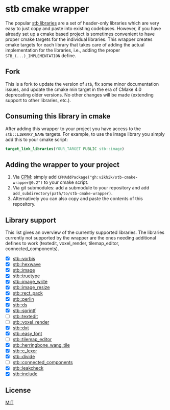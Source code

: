 # stb cmake wrapper

The popular [stb libraries](https://github.com/nothings/stb) are a set of header-only libraries which are very easy to just copy and paste into existing codebases.
However, if you have already set up a cmake based project is sometimes convenient to have proper cmake targets for the individual libraries.
This wrapper creates cmake targets for each library that takes care of adding the actual implementation for the libraries, i.e., adding the proper `STB_(...)_IMPLEMENTATION` define.

## Fork

This is a fork to update the version of `stb`, fix some minor documentation issues, and update the cmake min target in the era of CMake 4.0 deprecating older versions. No other changes will be made (extending support to other libraries, etc.).

## Consuming this library in cmake

After adding this wrapper to your project you have access to the `stb::LIBRARY_NAME` targets.
For example, to use the image library you simply add this to your cmake script:

```cmake
target_link_libraries(YOUR_TARGET PUBLIC stb::image)
```

## Adding the wrapper to your project

1. Via [CPM](https://github.com/cpm-cmake/CPM.cmake): simply add `CPMAddPackage("gh:vikhik/stb-cmake-wrapper@0.2")` to your cmake script.
2. Via git submodules: add a submodule to your repository and add `add_subdirectory(path/to/stb-cmake-wrapper)`.
3. Alternatively you can also copy and paste the contents of this repository.

## Library support

This list gives an overview of the currently supported libraries.
The libraries currently not supported by the wrapper are the ones needing additional defines to work (textedit, voxel_render, tilemap_editor, connected_components).

- [x] [stb::vorbis](https://github.com/nothings/stb/blob/master/stb_vorbis.c)
- [x] [stb::hexwave](https://github.com/nothings/stb/blob/master/stb_hexwave.h)
- [x] [stb::image](https://github.com/nothings/stb/blob/master/stb_image.h)
- [x] [stb::truetype](https://github.com/nothings/stb/blob/master/stb_truetype.h)
- [x] [stb::image_write](https://github.com/nothings/stb/blob/master/stb_image_write.h)
- [x] [stb::image_resize](https://github.com/nothings/stb/blob/master/stb_image_resize.h)
- [x] [stb::rect_pack](https://github.com/nothings/stb/blob/master/stb_rect_pack.h)
- [x] [stb::perlin](https://github.com/nothings/stb/blob/master/stb_perlin.h)
- [x] [stb::ds](https://github.com/nothings/stb/blob/master/stb_ds.h)
- [x] [stb::sprintf](https://github.com/nothings/stb/blob/master/stb_sprintf.h)
- [ ] [stb::textedit](https://github.com/nothings/stb/blob/master/stb_textedit.h)
- [ ] [stb::voxel_render](https://github.com/nothings/stb/blob/master/stb_voxel_render.h)
- [x] [stb::dxt](https://github.com/nothings/stb/blob/master/stb_dxt.h)
- [x] [stb::easy_font](https://github.com/nothings/stb/blob/master/stb_easy_font.h)
- [ ] [stb::tilemap_editor](https://github.com/nothings/stb/blob/master/stb_tilemap_editor.h)
- [x] [stb::herringbone_wang_tile](https://github.com/nothings/stb/blob/master/stb_herringbone_wang_tile.h)
- [x] [stb::c_lexer](https://github.com/nothings/stb/blob/master/stb_c_lexer.h)
- [x] [stb::divide](https://github.com/nothings/stb/blob/master/stb_divide.h)
- [ ] [stb::connected_components](https://github.com/nothings/stb/blob/master/stb_connected_components.h)
- [x] [stb::leakcheck](https://github.com/nothings/stb/blob/master/stb_leakcheck.h)
- [x] [stb::include](https://github.com/nothings/stb/blob/master/stb_include.h)

## License

[MIT](LICENSE)
